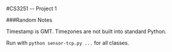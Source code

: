 #CS3251 -- Project 1

###Random Notes

Timestamp is GMT. Timezones are not built into standard Python.

Run with `python sensor-tcp.py ...` for all classes.
